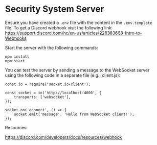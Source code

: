 # Security System Server

Ensure you have created a `.env` file with the content in the `.env.template` file.
To get a Discord webhook visit the following link: https://support.discord.com/hc/en-us/articles/228383668-Intro-to-Webhooks

Start the server with the following commands:

```
npm install
npm start
```

You can test the server by sending a message to the WebSocket server using the following code in a separate file (e.g., client.js):

```
const io = require('socket.io-client');

const socket = io('http://localhost:4000', {
	transports: ['websocket'],
});

socket.on('connect', () => {
	socket.emit('message', 'Hello from WebSocket client!');
});
```

Resources:

https://discord.com/developers/docs/resources/webhook
